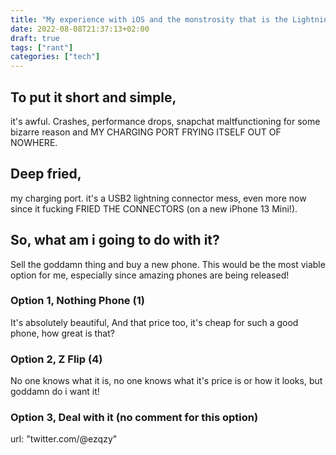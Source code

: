 ```yaml
---
title: "My experience with iOS and the monstrosity that is the Lightning connector."
date: 2022-08-08T21:37:13+02:00
draft: true
tags: ["rant"]
categories: ["tech"]
---
```

## To put it short and simple,
it's awful. Crashes, performance drops, snapchat maltfunctioning for some bizarre reason and MY CHARGING PORT FRYING ITSELF OUT OF NOWHERE. 
## Deep fried,
my charging port. it's a USB2 lightning connector mess, even more now since it fucking FRIED THE CONNECTORS (on a new iPhone 13 Mini!).
## So, what am i going to do with it?
Sell the goddamn thing and buy a new phone. This would be the most viable option for me, especially since amazing phones are being released!
### Option 1, Nothing Phone (1)
It's absolutely beautiful, And that price too, it's cheap for such a good phone, how great is that? 
### Option 2, Z Flip (4)
No one knows what it is, no one knows what it's price is or how it looks, but goddamn do i want it! 
### Option 3, Deal with it (no comment for this option)
url: "twitter.com/@ezqzy"